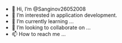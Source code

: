 - 👋 Hi, I’m @Sanginov26052008
- 👀 I’m interested in application development.
- 🌱 I’m currently learning ...
- 💞️ I’m looking to collaborate on ...
- 📫 How to reach me ...

<!---
Sanginov26052008/Sanginov26052008 is a ✨ special ✨ repository because its `README.md` (this file) appears on your GitHub profile.
You can click the Preview link to take a look at your changes.
--->
